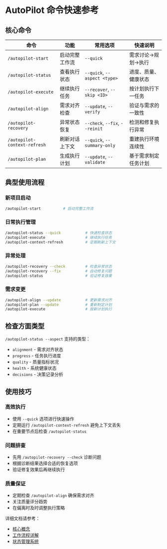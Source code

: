 # AutoPilot 命令快速参考

## 核心命令

| 命令 | 功能 | 常用选项 | 快速说明 |
|------|------|----------|----------|
| `/autopilot-start` | 启动完整工作流 | `--quick` | 需求讨论→规划→执行 |
| `/autopilot-status` | 查看执行状态 | `--quick`, `--aspect <type>` | 进度、质量、健康状态 |
| `/autopilot-execute` | 继续执行任务 | `--recover`, `--skip <ID>` | 按计划执行下一任务 |
| `/autopilot-align` | 需求对齐检查 | `--update`, `--verify` | 验证与需求的一致性 |
| `/autopilot-recovery` | 异常状态恢复 | `--check`, `--fix`, `--reinit` | 检测和修复执行异常 |
| `/autopilot-context-refresh` | 刷新对话上下文 | `--quick`, `--summary-only` | 重建执行环境连续性 |
| `/autopilot-plan` | 生成执行计划 | `--update`, `--validate` | 基于需求制定任务计划 |

## 典型使用流程

### 新项目启动
```bash
/autopilot-start          # 启动完整工作流
```

### 日常执行管理
```bash
/autopilot-status --quick           # 快速检查状态
/autopilot-execute                  # 继续执行任务
/autopilot-context-refresh          # 定期刷新上下文
```

### 异常处理
```bash
/autopilot-recovery --check         # 检查异常状态
/autopilot-recovery --fix           # 自动修复问题
/autopilot-status                   # 验证修复效果
```

### 需求变更
```bash
/autopilot-align --update           # 更新需求对齐
/autopilot-plan --update            # 重新制定计划
/autopilot-execute                  # 按新计划执行
```

## 检查方面类型

`/autopilot-status --aspect` 支持的类型：
- `alignment` - 需求对齐状态
- `progress` - 任务执行进度
- `quality` - 质量指标状况
- `health` - 系统健康状态
- `decisions` - 决策记录分析

## 使用技巧

### 高效执行
- 使用 `--quick` 选项进行快速操作
- 定期运行 `/autopilot-context-refresh` 避免上下文丢失
- 在重要节点后检查 `/autopilot-status`

### 问题排查
- 先用 `/autopilot-recovery --check` 诊断问题
- 根据诊断结果选择合适的恢复选项
- 验证修复效果后再继续执行

### 质量保证
- 定期检查 `/autopilot-align` 确保需求对齐
- 关注质量评分趋势
- 在偏离时及时调整执行策略

详细文档请参考：
- [核心概念](../docs/concepts.md)
- [工作流程详解](../docs/workflow.md)
- [状态管理系统](../docs/state-management.md)